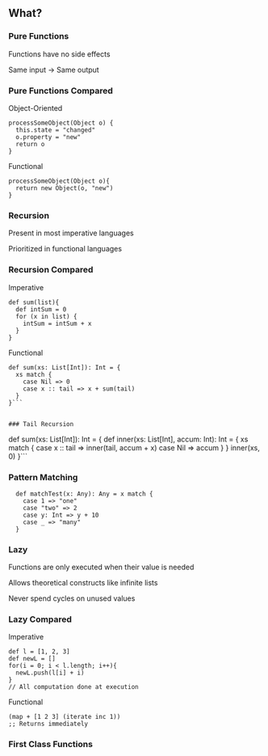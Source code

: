 ## What?


### Pure Functions

Functions have no side effects

Same input -> Same output


### Pure Functions Compared

Object-Oriented
```
processSomeObject(Object o) {
  this.state = "changed"
  o.property = "new"
  return o
}
```

Functional
```
processSomeObject(Object o){
  return new Object(o, "new")
}
```


### Recursion

Present in most imperative languages

Prioritized in functional languages


### Recursion Compared

Imperative
```
def sum(list){
  def intSum = 0
  for (x in list) {
    intSum = intSum + x
  }
}
```

Functional
```
def sum(xs: List[Int]): Int = {
  xs match {      
    case Nil => 0
    case x :: tail => x + sum(tail)
  }
}```


### Tail Recursion

```
def sum(xs: List[Int]): Int = {
  def inner(xs: List[Int], accum: Int): Int = {
    xs match {
      case x :: tail => inner(tail, accum + x)
      case Nil => accum
    }
  }
  inner(xs, 0)
}```


### Pattern Matching

```
  def matchTest(x: Any): Any = x match {
    case 1 => "one"
    case "two" => 2
    case y: Int => y + 10
    case _ => "many"
  }
```


### Lazy

Functions are only executed when their value is needed

Allows theoretical constructs like infinite lists

Never spend cycles on unused values


### Lazy Compared

Imperative
```
def l = [1, 2, 3]
def newL = []
for(i = 0; i < l.length; i++){
  newL.push(l[i] + i)
}
// All computation done at execution
```

Functional

```
(map + [1 2 3] (iterate inc 1))
;; Returns immediately
```


### First Class Functions